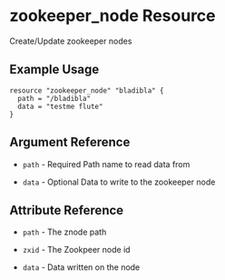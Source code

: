 # zookeeper_node Resource

Create/Update zookeeper nodes

## Example Usage

```hcl
resource "zookeeper_node" "bladibla" {
  path = "/bladibla"
  data = "testme flute"
}
```

## Argument Reference

* `path` - Required Path name to read data from

* `data` - Optional Data to write to the zookeeper node

## Attribute Reference

* `path` - The znode path

* `zxid` - The Zookpeer node id

* `data` - Data written on the node
